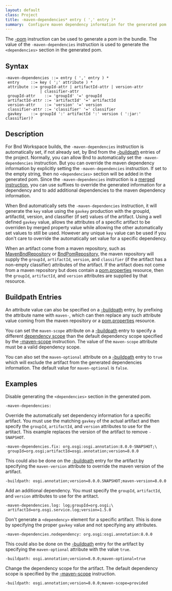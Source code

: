 ```yaml
---
layout: default
class: Project
title: -maven-dependencies* entry ( ',' entry )*
summary:  Configure maven dependency information for the generated pom
---
```


The [-pom] instruction can be used to generate a pom in the bundle. The value of the `-maven-dependencies` instruction is used to generate the `<dependencies>` section in the generated pom.

## Syntax

    -maven-dependencies ::= entry ( ',' entry ) *
     entry     ::= key ( ';' attribute ) *
     attribute ::= groupId-attr | artifactId-attr | version-attr
                   | classifier-attr
     groupId-attr    ::= 'groupId' '=' groupId
     artifactId-attr ::= 'artifactId' '=' artifactId
     version-attr    ::= 'version' '=' version
     classifier-attr ::= 'classifier' '=' classifier
     gavkey    ::= groupId ':' artifactId ':' version ( ':jar:' classifier)?

## Description

For Bnd Workspace builds, the `-maven-dependencies` instruction is automatically set, if not already set, by Bnd from the [-buildpath] entries of the project. Normally, you can allow Bnd to automatically set the `-maven-dependencies` instruction. But you can override the maven dependency information by explicitly setting the `-maven-dependencies` instruction. If set to the empty string, then no `<dependencies>` section will be added in the generated pom. Since the `-maven-dependencies` instruction is a [merged instruction], you can use suffixes to override the generated information for a dependency and to add additional dependencies to the maven dependency information.

When Bnd automatically sets the `-maven-dependencies` instruction, it will generate the `key` value using the `gavkey` production with the groupId, artifactId, version, and classifier (if set) values of the artifact. Using a well defined `gavkey` value, allows the attributes of a specific artifact to be overriden by merged property value while allowing the other automatically set values to still be used. However any unique `key` value can be used if you don't care to override the automatically set value for a specific dependency.

When an artifact come from a maven repository, such as [MavenBndRepository] or [BndPomRepository], the maven repository will supply the `groupId`, `artifactId`, `version`, and `classifier` (if the artifact has a non-empty classifier) attributes of the artifact. If the artifact does not come from a maven repository but does contain a [pom.properties] resource, then the `groupId`, `artifactId`, and `version` attributes are supplied by that resource.

## Buildpath Entries

An attribute value can also be specified on a [-buildpath] entry, by prefixing the attribute name with `maven-`, which can then replace any such attribute value coming from the maven repository or a [pom.properties] resource.

You can set the `maven-scope` attribute on a [-buildpath] entry to specify a different [dependency scope] than the default dependency scope specified by the [-maven-scope] instruction. The value of the `maven-scope` attribute must be a valid dependency scope.

You can also set the `maven-optional` attribute on a [-buildpath] entry to `true` which will exclude the artifact from the generated dependencies information. The default value for `maven-optional` is `false`.

## Examples

Disable generating the `<dependencies>` section in the generated pom.

    -maven-dependencies:

Override the automatically set dependency information for a specific artifact. You must use the matching `gavkey` of the actual artifact and then specify the `groupId`, `artifactId`, and `version` attributes to use for the artitact. This example replaces the version of the artifact to remove `-SNAPSHOT`.

    -maven-dependencies.fix: org.osgi:osgi.annotation:8.0.0-SNAPSHOT;\
     groupId=org.osgi;artifactId=osgi.annotation;version=8.0.0

This could also be done on the [-buildpath] entry for the artifact by specifying the `maven-version` attribute to override the maven version of the artifact.

    -buildpath: osgi.annotation;version=8.0.0.SNAPSHOT;maven-version=8.0.0

Add an additional dependency. You must specify the `groupId`, `artifactId`, and `version` attributes to use for the artitact.

    -maven-dependencies.log: log;groupId=org.osgi;\
     artifactId=org.osgi.service.log;version=1.5.0

Don't generate a `<dependency>` element for a specific artifact. This is done by specifying the proper `gavkey` value and not specifying any attributes.

    -maven-dependencies.nodependency: org.osgi:osgi.annotation:8.0.0

This could also be done on the [-buildpath] entry for the artifact by specifying the `maven-optional` attribute with the value `true`.

    -buildpath: osgi.annotation;version=8.0.0;maven-optional=true

Change the dependency scope for the artifact. The default dependency scope is specified by the [-maven-scope] instruction.

    -buildpath: osgi.annotation;version=8.0.0;maven-scope=provided

[-pom]: pom.html
[-buildpath]: buildpath.html
[-maven-scope]: maven-scope.html
[MavenBndRepository]: ../plugins/maven.html
[BndPomRepository]: ../plugins/pomrepo.html
[merged instruction]: ../chapters/820-instructions.html#merged-instructions
[pom.properties]: https://maven.apache.org/shared/maven-archiver/#pom-properties-content
[dependency scope]: https://maven.apache.org/guides/introduction/introduction-to-dependency-mechanism.html#Dependency_Scope
